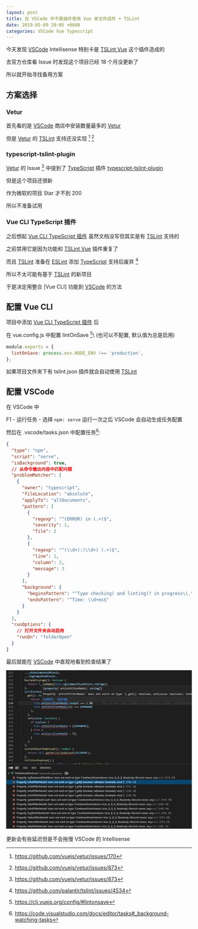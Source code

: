 ```yaml
---
layout: post
title: 在 VSCode 中不靠插件使用 Vue 单文件组件 + TSLint
date: 2019-05-09 20:05 +0800
categories: VSCode Vue Typescript
---
```


今天发现 [VSCode] Intellisense 特别卡是 [TSLint Vue] 这个插件造成的

去官方仓库看 Issue 时发现这个项目已经 18 个月没更新了

所以就开始寻找备用方案

## 方案选择

### Vetur

首先看的是 [VSCode] 商店中安装数量最多的 [Vetur]

但是 [Vetur] 的 [TSLint] 支持还没实现 [^1] [^2]

### typescript-tslint-plugin

[Vetur] 的 Issue [^2] 中提到了 [TypeScript] 插件 [typescript-tslint-plugin]

但是这个项目还很新

作为微软的项目 Star 才不到 200

所以不准备试用

### Vue CLI TypeScript 插件

之后想起 [Vue CLI TypeScript 插件] 虽然文档没写但其实是有 [TSLint] 支持的

之前禁用它是因为功能和 [TSLint Vue] 插件重复了

而且 [TSLint] 准备在 [ESLint] 添加 [TypeScript] 支持后废弃 [^3]

所以不太可能有基于 [TSLint] 的新项目

于是决定用整合 [Vue CLI] 功能到 [VSCode] 的方法

## 配置 Vue CLI

项目中添加 [Vue CLI TypeScript 插件] 后

在 vue.config.js 中配置 lintOnSave [^4]\ (也可以不配置, 默认值为总是启用)

```js
module.exports = {
  lintOnSave: process.env.NODE_ENV !== 'production',
};
```

如果项目文件夹下有 tslint.json 插件就会自动使用 [TSLint]

## 配置 VSCode

在 VSCode 中

F1 - 运行任务 - 选择 `npm: serve` 运行一次之后 VSCode 会自动生成任务配置

然后在 .vscode/tasks.json 中配置任务[^5]:

```json
{
  "type": "npm",
  "script": "serve",
  "isBackground": true,
  // 从命令输出内容中匹配问题
  "problemMatcher": [
    {
      "owner": "typescript",
      "fileLocation": "absolute",
      "applyTo": "allDocuments",
      "pattern": [
        {
          "regexp": "^(ERROR) in (.+)$",
          "severity": 1,
          "file": 2
        },
        {
          "regexp": "^(\\d+):(\\d+) (.+)$",
          "line": 1,
          "column": 2,
          "message": 3
        }
      ],
      "background": {
        "beginsPattern": "^Type checking( and linting)? in progress\\.\\.\\.$",
        "endsPattern": "^Time: \\d+ms$"
      }
    }
  ],
  "runOptions": {
    // 打开文件夹自动启用
    "runOn": "folderOpen"
  }
}
```

最后就能在 [VSCode] 中直观地看到检查结果了

![效果](/images/Code_2019-05-10_00-08-11.png)

更新会有些延迟但是不会拖慢 VSCode 的 Intellisense

[tslint vue]: https://github.com/prograhammer/vscode-tslint-vue
[vetur]: https://github.com/vuejs/vetur
[tslint]: https://palantir.github.io/tslint/
[typescript-tslint-plugin]: https://github.com/Microsoft/typescript-tslint-plugin
[eslint]: https://eslint.org/
[vue cli typescript 插件]: https://github.com/vuejs/vue-cli/tree/dev/packages/%40vue/cli-plugin-typescript
[vscode]: https://code.visualstudio.com/
[typescript]: https://www.typescriptlang.org/

[^1]: <https://github.com/vuejs/vetur/issues/170>
[^2]: <https://github.com/vuejs/vetur/issues/873>
[^3]: <https://github.com/palantir/tslint/issues/4534>
[^4]: <https://cli.vuejs.org/config/#lintonsave>
[^5]: <https://code.visualstudio.com/docs/editor/tasks#_background-watching-tasks>
